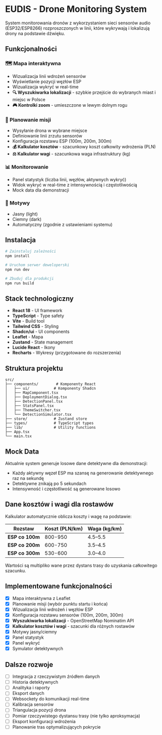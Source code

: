 # EUDIS - Drone Monitoring System

System monitorowania dronów z wykorzystaniem sieci sensorów audio (ESP32/ESP8266) rozproszczonych w linii, które wykrywają i lokalizują drony na podstawie dźwięku.

## Funkcjonalności

### 🗺️ Mapa interaktywna
- Wizualizacja linii wdrożeń sensorów
- Wyświetlanie pozycji węzłów ESP
- Wizualizacja wykryć w real-time
- **🔍 Wyszukiwarka lokalizacji** - szybkie przejście do wybranych miast i miejsc w Polsce
- **🎮 Kontrolki zoom** - umieszczone w lewym dolnym rogu

### 🚁 Planowanie misji
- Wysyłanie drona w wybrane miejsce
- Definiowanie linii zrzutu sensorów
- Konfiguracja rozstawu ESP (100m, 200m, 300m)
- **💰 Kalkulator kosztów** - szacunkowy koszt całkowity wdrożenia (PLN)
- **⚖️ Kalkulator wagi** - szacunkowa waga infrastruktury (kg)

### 📊 Monitorowanie
- Panel statystyk (liczba linii, węzłów, aktywnych wykryć)
- Widok wykryć w real-time z intensywnością i częstotliwością
- Mock data dla demonstracji

### 🎨 Motywy
- Jasny (light)
- Ciemny (dark)
- Automatyczny (zgodnie z ustawieniami systemu)

## Instalacja

```bash
# Zainstaluj zależności
npm install

# Uruchom serwer deweloperski
npm run dev

# Zbuduj dla produkcji
npm run build
```

## Stack technologiczny

- **React 18** - UI framework
- **TypeScript** - Type safety
- **Vite** - Build tool
- **Tailwind CSS** - Styling
- **Shadcn/ui** - UI components
- **Leaflet** - Mapa
- **Zustand** - State management
- **Lucide React** - Ikony
- **Recharts** - Wykresy (przygotowane do rozszerzenia)

## Struktura projektu

```
src/
├── components/        # Komponenty React
│   ├── ui/           # Komponenty Shadcn
│   ├── MapComponent.tsx
│   ├── DeploymentDialog.tsx
│   ├── DetectionPanel.tsx
│   ├── StatsPanel.tsx
│   ├── ThemeSwitcher.tsx
│   └── DetectionSimulator.tsx
├── store/            # Zustand store
├── types/            # TypeScript types
├── lib/              # Utility functions
├── App.tsx
└── main.tsx
```

## Mock Data

Aktualnie system generuje losowe dane detektywne dla demonstracji:
- Każdy aktywny węzeł ESP ma szansę na generowanie detektywnego raz na sekundę
- Detektywne znikają po 5 sekundach
- Intensywność i częstotliwość są generowane losowo

## Dane kosztów i wagi dla rostawów

Kalkulator automatycznie oblicza koszty i wagę na podstawie:

| Rozstaw | Koszt (PLN/km) | Waga (kg/km) |
|---------|---|---|
| **ESP co 100m** | 800-950 | 4.5–5.5 |
| **ESP co 200m** | 600-750 | 3.5–4.5 |
| **ESP co 300m** | 530-600 | 3.0–4.0 |

Wartości są multipliko wane przez dystans trasy do uzyskania całkowitego szacunku.

## Implementowane funkcjonalności

- [x] Mapa interaktywna z Leaflet
- [x] Planowanie misji (wybór punktu startu i końca)
- [x] Wizualizacja linii wdrożeń i węzłów ESP
- [x] Konfiguracja rozstawu sensorów (100m, 200m, 300m)
- [x] **Wyszukiwarka lokalizacji** - OpenStreetMap Nominatim API
- [x] **Kalkulator kosztów i wagi** - szacunki dla różnych rostawów
- [x] Motywy jasny/ciemny
- [x] Panel statystyk
- [x] Panel wykryć
- [x] Symulator detektywnych

## Dalsze rozwoje

- [ ] Integracja z rzeczywistym źródłem danych
- [ ] Historia detektywnych
- [ ] Analityka i raporty
- [ ] Eksport danych
- [ ] Websockety do komunikacji real-time
- [ ] Kalibracja sensorów
- [ ] Triangulacja pozycji drona
- [ ] Pomiar rzeczywistego dystansu trasy (nie tylko aproksymacja)
- [ ] Eksport konfiguracji wdrożenia
- [ ] Planowanie tras optymalizujących pokrycie
